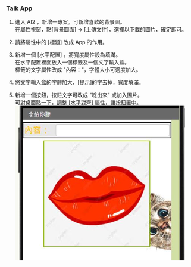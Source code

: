 ### Talk App
1. 進入 AI2 ，新增一專案。可新增喜歡的背景圖。<br>
在屬性視窗，點[背景圖面] -> [上傳文件]，選擇以下載的圖片，確定即可。

2. 請將屬性中的 [標題] 改成 App 的作用。

3. 新增一個 [水平配置] ，將寬度屬性設為填滿。<br>
    在水平配置裡面放入一個標籤及一個文字輸入盒。<br>
    標籤的文字屬性改成 "內容："，字體大小可適度加大。
   
4. 將文字輸入盒的字體加大，[提示]的字去掉，寬度填滿。
5. 新增一個按鈕，按鈕文字可改成 "唸出來" 或加入圖片。<br>
   可對桌面點一下，調整 [水平對齊] 屬性，讓按鈕置中。
![01](01.JPG)
